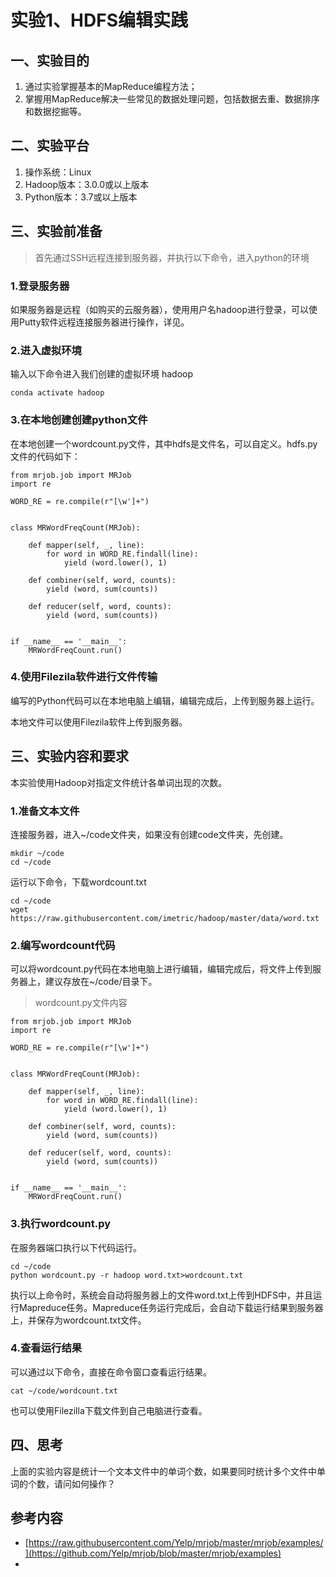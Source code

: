 
# 实验1、HDFS编辑实践


## 一、实验目的
1.	通过实验掌握基本的MapReduce编程方法；
2.  掌握用MapReduce解决一些常见的数据处理问题，包括数据去重、数据排序和数据挖掘等。



## 二、实验平台

1. 操作系统：Linux
2. Hadoop版本：3.0.0或以上版本
3. Python版本：3.7或以上版本


## 三、实验前准备

> 首先通过SSH远程连接到服务器，并执行以下命令，进入python的环境


### 1.登录服务器

如果服务器是远程（如购买的云服务器），使用用户名hadoop进行登录，可以使用Putty软件远程连接服务器进行操作，详见。

### 2.进入虚拟环境

输入以下命令进入我们创建的虚拟环境 hadoop

```
conda activate hadoop
```

### 3.在本地创建创建python文件

在本地创建一个wordcount.py文件，其中hdfs是文件名，可以自定义。hdfs.py文件的代码如下：

``` 
from mrjob.job import MRJob
import re

WORD_RE = re.compile(r"[\w']+")


class MRWordFreqCount(MRJob):

    def mapper(self, _, line):
        for word in WORD_RE.findall(line):
            yield (word.lower(), 1)

    def combiner(self, word, counts):
        yield (word, sum(counts))

    def reducer(self, word, counts):
        yield (word, sum(counts))


if __name__ == '__main__':
    MRWordFreqCount.run()
```

### 4.使用Filezila软件进行文件传输

编写的Python代码可以在本地电脑上编辑，编辑完成后，上传到服务器上运行。

本地文件可以使用Filezila软件上传到服务器。



## 三、实验内容和要求

本实验使用Hadoop对指定文件统计各单词出现的次数。

### 1.准备文本文件

连接服务器，进入~/code文件夹，如果没有创建code文件夹，先创建。

```
mkdir ~/code
cd ~/code
```

运行以下命令，下载wordcount.txt

```
cd ~/code
wget https://raw.githubusercontent.com/imetric/hadoop/master/data/word.txt
```

### 2.编写wordcount代码

可以将wordcount.py代码在本地电脑上进行编辑，编辑完成后，将文件上传到服务器上，建议存放在~/code/目录下。

> wordcount.py文件内容

```
from mrjob.job import MRJob
import re

WORD_RE = re.compile(r"[\w']+")


class MRWordFreqCount(MRJob):

    def mapper(self, _, line):
        for word in WORD_RE.findall(line):
            yield (word.lower(), 1)

    def combiner(self, word, counts):
        yield (word, sum(counts))

    def reducer(self, word, counts):
        yield (word, sum(counts))


if __name__ == '__main__':
    MRWordFreqCount.run()
```

### 3.执行wordcount.py

在服务器端口执行以下代码运行。

```
cd ~/code
python wordcount.py -r hadoop word.txt>wordcount.txt
```
执行以上命令时，系统会自动将服务器上的文件word.txt上传到HDFS中，并且运行Mapreduce任务。Mapreduce任务运行完成后，会自动下载运行结果到服务器上，并保存为wordcount.txt文件。

### 4.查看运行结果

可以通过以下命令，直接在命令窗口查看运行结果。
```
cat ~/code/wordcount.txt
```

也可以使用Filezilla下载文件到自己电脑进行查看。

## 四、思考

上面的实验内容是统计一个文本文件中的单词个数，如果要同时统计多个文件中单词的个数，请问如何操作？

## 参考内容
- [https://raw.githubusercontent.com/Yelp/mrjob/master/mrjob/examples/](https://github.com/Yelp/mrjob/blob/master/mrjob/examples)
- 
